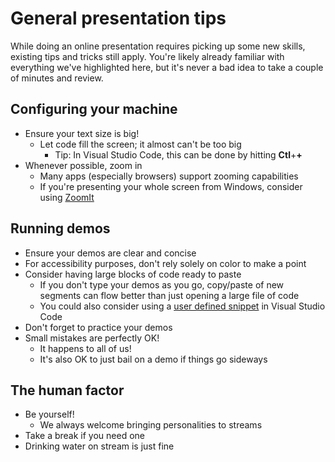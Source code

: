 # General presentation tips

While doing an online presentation requires picking up some new skills, existing tips and tricks still apply. You're likely already familiar with everything we've highlighted here, but it's never a bad idea to take a couple of minutes and review.

## Configuring your machine

- Ensure your text size is big!
  - Let code fill the screen; it almost can't be too big
    - Tip: In Visual Studio Code, this can be done by hitting **Ctl**+**+**
- Whenever possible, zoom in
  - Many apps (especially browsers) support zooming capabilities
  - If you're presenting your whole screen from Windows, consider using [ZoomIt](https://docs.microsoft.com/sysinternals/downloads/zoomit)

## Running demos

- Ensure your demos are clear and concise
- For accessibility purposes, don't rely solely on color to make a point
- Consider having large blocks of code ready to paste
  - If you don't type your demos as you go, copy/paste of new segments can flow better than just opening a large file of code
  - You could also consider using a [user defined snippet](https://code.visualstudio.com/docs/editor/userdefinedsnippets) in Visual Studio Code
- Don't forget to practice your demos
- Small mistakes are perfectly OK!
  - It happens to all of us!
  - It's also OK to just bail on a demo if things go sideways

## The human factor

- Be yourself!
  - We always welcome bringing personalities to streams
- Take a break if you need one
- Drinking water on stream is just fine
